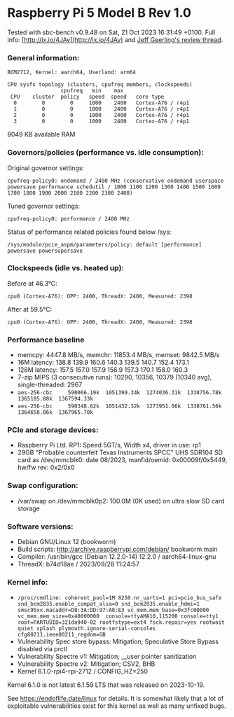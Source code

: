 # Raspberry Pi 5 Model B Rev 1.0

Tested with sbc-bench v0.9.48 on Sat, 21 Oct 2023 16:31:49 +0100. Full info: [http://ix.io/4JAv](http://ix.io/4JAv) and [Jeff Geerling's review thread](https://github.com/geerlingguy/sbc-reviews/issues/21).

### General information:

    BCM2712, Kernel: aarch64, Userland: arm64
    
    CPU sysfs topology (clusters, cpufreq members, clockspeeds)
                     cpufreq   min    max
     CPU    cluster  policy   speed  speed   core type
      0        0        0     1000    2400   Cortex-A76 / r4p1
      1        0        0     1000    2400   Cortex-A76 / r4p1
      2        0        0     1000    2400   Cortex-A76 / r4p1
      3        0        0     1000    2400   Cortex-A76 / r4p1

8049 KB available RAM

### Governors/policies (performance vs. idle consumption):

Original governor settings:

    cpufreq-policy0: ondemand / 2400 MHz (conservative ondemand userspace powersave performance schedutil / 1000 1100 1200 1300 1400 1500 1600 1700 1800 1900 2000 2100 2200 2300 2400)

Tuned governor settings:

    cpufreq-policy0: performance / 2400 MHz

Status of performance related policies found below /sys:

    /sys/module/pcie_aspm/parameters/policy: default [performance] powersave powersupersave

### Clockspeeds (idle vs. heated up):

Before at 46.3°C:

    cpu0 (Cortex-A76): OPP: 2400, ThreadX: 2400, Measured: 2398 

After at 59.5°C:

    cpu0 (Cortex-A76): OPP: 2400, ThreadX: 2400, Measured: 2398 

### Performance baseline

  * memcpy: 4447.8 MB/s, memchr: 11853.4 MB/s, memset: 9842.5 MB/s
  * 16M latency: 138.8 139.9 160.6 140.3 139.5 140.7 152.4 173.1 
  * 128M latency: 157.5 157.0 157.9 156.9 157.3 170.1 158.0 160.3 
  * 7-zip MIPS (3 consecutive runs): 10290, 10356, 10379 (10340 avg), single-threaded: 2967
  * `aes-256-cbc     590066.19k  1051399.34k  1274036.31k  1338756.78k  1365185.88k  1367594.33k`
  * `aes-256-cbc     590348.62k  1051432.32k  1273951.06k  1338761.56k  1364658.86k  1367965.70k`

### PCIe and storage devices:

  * Raspberry Pi Ltd. RP1: Speed 5GT/s, Width x4, driver in use: rp1
  * 29GB "Probable counterfeit Texas Instruments SPCC" UHS SDR104 SD card as /dev/mmcblk0: date 08/2023, manfid/oemid: 0x00009f/0x5449, hw/fw rev: 0x2/0x0

### Swap configuration:

  * /var/swap on /dev/mmcblk0p2: 100.0M (0K used) on ultra slow SD card storage

### Software versions:

  * Debian GNU/Linux 12 (bookworm)
  * Build scripts: http://archive.raspberrypi.com/debian/ bookworm main
  * Compiler: /usr/bin/gcc (Debian 12.2.0-14) 12.2.0 / aarch64-linux-gnu
  * ThreadX: b74d18ae / 2023/09/28 11:24:57 

### Kernel info:

  * `/proc/cmdline: coherent_pool=1M 8250.nr_uarts=1 pci=pcie_bus_safe snd_bcm2835.enable_compat_alsa=0 snd_bcm2835.enable_hdmi=1  smsc95xx.macaddr=D8:3A:DD:97:A8:E3 vc_mem.mem_base=0x3fc00000 vc_mem.mem_size=0x40000000  console=ttyAMA10,115200 console=tty1 root=PARTUUID=321da940-02 rootfstype=ext4 fsck.repair=yes rootwait quiet splash plymouth.ignore-serial-consoles cfg80211.ieee80211_regdom=GB`
  * Vulnerability Spec store bypass:    Mitigation; Speculative Store Bypass disabled via prctl
  * Vulnerability Spectre v1:           Mitigation; __user pointer sanitization
  * Vulnerability Spectre v2:           Mitigation; CSV2, BHB
  * Kernel 6.1.0-rpi4-rpi-2712 / CONFIG_HZ=250

Kernel 6.1.0 is not latest 6.1.59 LTS that was released on 2023-10-19.

See https://endoflife.date/linux for details. It is somewhat likely that
a lot of exploitable vulnerabilities exist for this kernel as well as many
unfixed bugs.

